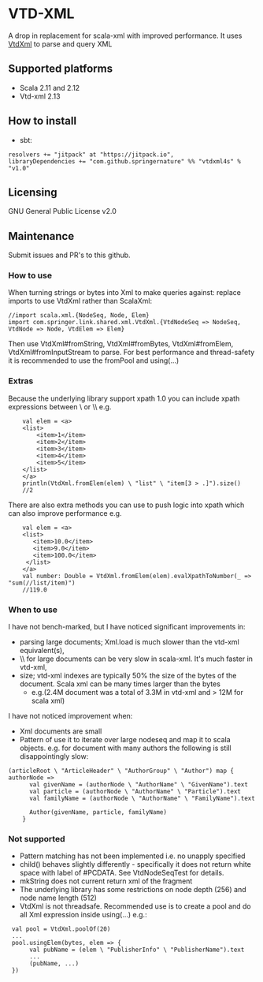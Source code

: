 VTD-XML
===

A drop in replacement for scala-xml with improved performance. It uses [VtdXml](http://vtd-xml.sourceforge.net "Vtd Xml Homepage") to parse and query XML 

## Supported platforms
- Scala 2.11 and 2.12
- Vtd-xml 2.13

## How to install
- sbt: 
```
resolvers += "jitpack" at "https://jitpack.io",
libraryDependencies += "com.github.springernature" %% "vtdxml4s" % "v1.0"	
```
 
## Licensing
GNU General Public License v2.0

## Maintenance
Submit issues and PR's to this github.

### How to use
When turning strings or bytes into Xml to make queries against: replace imports to use VtdXml rather than ScalaXml:

```
//import scala.xml.{NodeSeq, Node, Elem}
import com.springer.link.shared.xml.VtdXml.{VtdNodeSeq => NodeSeq, VtdNode => Node, VtdElem => Elem}     
```

Then use VtdXml#fromString, VtdXml#fromBytes, VtdXml#fromElem, VtdXml#fromInputStream to parse. 
For best performance and thread-safety it is recommended to use the fromPool and using(...)

### Extras
Because the underlying library support xpath 1.0 you can include xpath expressions between \ or \\\\ e.g.

```
    val elem = <a>
    <list>
        <item>1</item>
        <item>2</item>
        <item>3</item>
        <item>4</item>
        <item>5</item>
    </list>
    </a>                                                                                                                                        
    println(VtdXml.fromElem(elem) \ "list" \ "item[3 > .]").size() 
    //2   
```

There are also extra methods you can use to push logic into xpath which can also improve performance e.g.

```
    val elem = <a>
    <list>
       <item>10.0</item>
       <item>9.0</item>
       <item>100.0</item>
     </list>
    </a>
    val number: Double = VtdXml.fromElem(elem).evalXpathToNumber(_ => "sum(//list/item)")
    //119.0
```

### When to use
I have not bench-marked, but I have noticed significant improvements in:

- parsing large documents; Xml.load is much slower than the vtd-xml equivalent(s),
- \\\\ for large documents can be very slow in scala-xml. It's much faster in vtd-xml,
- size; vtd-xml indexes are typically 50% the size of the bytes of the document. Scala xml can be many times larger than the bytes 
   * e.g.(2.4M document was a total of 3.3M in vtd-xml and > 12M for scala xml) 
   
I have not noticed improvement when:

- Xml documents are small
- Pattern of use it to iterate over large nodeseq and map it to scala objects. e.g. for document with many authors the following is still disappointingly slow: 
```
(articleRoot \ "ArticleHeader" \ "AuthorGroup" \ "Author") map { authorNode =>
      val givenName = (authorNode \ "AuthorName" \ "GivenName").text
      val particle = (authorNode \ "AuthorName" \ "Particle").text
      val familyName = (authorNode \ "AuthorName" \ "FamilyName").text

      Author(givenName, particle, familyName)
    }
```

### Not supported
- Pattern matching has not been implemented i.e. no unapply specified 
- child() behaves slightly differently - specifically it does not return white space with label of #PCDATA. See VtdNodeSeqTest for details.
- mkString does not current return xml of the fragment
- The underlying library has some restrictions on node depth (256) and node name length (512) 
- VtdXml is not threadsafe. Recommended use is to create a pool and do all Xml expression inside using(...) e.g.:

```
 val pool = VtdXml.poolOf(20)
 ...
 pool.usingElem(bytes, elem => {
      val pubName = (elem \ "PublisherInfo" \ "PublisherName").text
      ...
      (pubName, ...)
 })      
```
 
